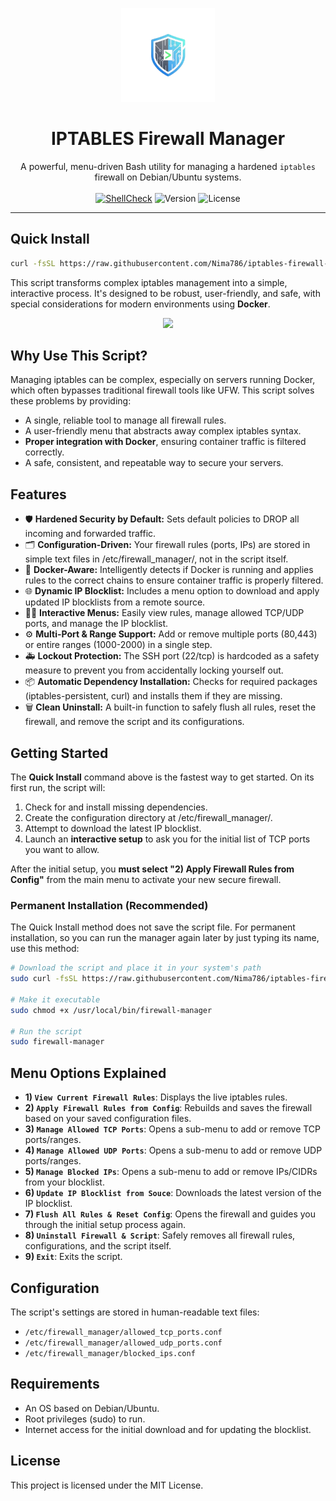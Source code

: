 <p align="center">
  <img src="https://github.com/Nima786/iptables-firewall-manager/blob/main/assets/firewall-manager-logo.webp" alt="Firewall Manager Logo" width="150"/>
</p>
<h1 align="center">IPTABLES Firewall Manager</h1>
<p align="center">
  A powerful, menu-driven Bash utility for managing a hardened <code>iptables</code> firewall on Debian/Ubuntu systems.
  <br />
  <br />
  <a href="https://github.com/Nima786/iptables-firewall-manager/actions/workflows/main.yml"><img src="https://github.com/Nima786/iptables-firewall-manager/actions/workflows/main.yml/badge.svg" alt="ShellCheck"></a>
  <img src="https://img.shields.io/badge/version-v3.5-blue.svg" alt="Version">
  <img src="https://img.shields.io/badge/license-MIT-green.svg" alt="License">
</p>

---

## Quick Install

 ```bash
curl -fsSL https://raw.githubusercontent.com/Nima786/iptables-firewall-manager/main/firewall-manager.sh | sudo bash
 ````

This script transforms complex iptables management into a simple, interactive process. It's designed to be robust, user-friendly, and safe, with special considerations for modern environments using **Docker**.


<p align="center">
  <img src="https://github.com/Nima786/iptables-firewall-manager/blob/main/assets/firewall-manager.webp" width="600"/>
</p>

## Why Use This Script?

Managing iptables can be complex, especially on servers running Docker, which often bypasses traditional firewall tools like UFW. This script solves these problems by providing:
- A single, reliable tool to manage all firewall rules.
- A user-friendly menu that abstracts away complex iptables syntax.
- **Proper integration with Docker**, ensuring container traffic is filtered correctly.
- A safe, consistent, and repeatable way to secure your servers.

## Features

- 🛡️ **Hardened Security by Default:** Sets default policies to DROP all incoming and forwarded traffic.
- 🗂️ **Configuration-Driven:** Your firewall rules (ports, IPs) are stored in simple text files in /etc/firewall_manager/, not in the script itself.
- 🐳 **Docker-Aware:** Intelligently detects if Docker is running and applies rules to the correct chains to ensure container traffic is properly filtered.
- 🌐 **Dynamic IP Blocklist:** Includes a menu option to download and apply updated IP blocklists from a remote source.
- 🧑‍💻 **Interactive Menus:** Easily view rules, manage allowed TCP/UDP ports, and manage the IP blocklist.
- ⚙️ **Multi-Port & Range Support:** Add or remove multiple ports (80,443) or entire ranges (1000-2000) in a single step.
- 🚑 **Lockout Protection:** The SSH port (22/tcp) is hardcoded as a safety measure to prevent you from accidentally locking yourself out.
- 📦 **Automatic Dependency Installation:** Checks for required packages (iptables-persistent, curl) and installs them if they are missing.
- 🗑️ **Clean Uninstall:** A built-in function to safely flush all rules, reset the firewall, and remove the script and its configurations.

## Getting Started

The **Quick Install** command above is the fastest way to get started. On its first run, the script will:
1.  Check for and install missing dependencies.
2.  Create the configuration directory at /etc/firewall_manager/.
3.  Attempt to download the latest IP blocklist.
4.  Launch an **interactive setup** to ask you for the initial list of TCP ports you want to allow.

After the initial setup, you **must select "2) Apply Firewall Rules from Config"** from the main menu to activate your new secure firewall.

### Permanent Installation (Recommended)
The Quick Install method does not save the script file. For permanent installation, so you can run the manager again later by just typing its name, use this method:

 ```bash
# Download the script and place it in your system's path
sudo curl -fsSL https://raw.githubusercontent.com/Nima786/iptables-firewall-manager/main/firewall-manager.sh -o /usr/local/bin/firewall-manager

# Make it executable
sudo chmod +x /usr/local/bin/firewall-manager

# Run the script
sudo firewall-manager
 ````

## Menu Options Explained

- **1) `View Current Firewall Rules`**: Displays the live iptables rules.
- **2) `Apply Firewall Rules from Config`**: Rebuilds and saves the firewall based on your saved configuration files.
- **3) `Manage Allowed TCP Ports`**: Opens a sub-menu to add or remove TCP ports/ranges.
- **4) `Manage Allowed UDP Ports`**: Opens a sub-menu to add or remove UDP ports/ranges.
- **5) `Manage Blocked IPs`**: Opens a sub-menu to add or remove IPs/CIDRs from your blocklist.
- **6) `Update IP Blocklist from Souce`**: Downloads the latest version of the IP blocklist.
- **7) `Flush All Rules & Reset Config`**: Opens the firewall and guides you through the initial setup process again.
- **8) `Uninstall Firewall & Script`**: Safely removes all firewall rules, configurations, and the script itself.
- **9) `Exit`**: Exits the script.

## Configuration
The script's settings are stored in human-readable text files:
-  `/etc/firewall_manager/allowed_tcp_ports.conf `
-  `/etc/firewall_manager/allowed_udp_ports.conf `
-  `/etc/firewall_manager/blocked_ips.conf `

## Requirements
- An OS based on Debian/Ubuntu.
- Root privileges (sudo) to run.
- Internet access for the initial download and for updating the blocklist.

## License
This project is licensed under the MIT License.
